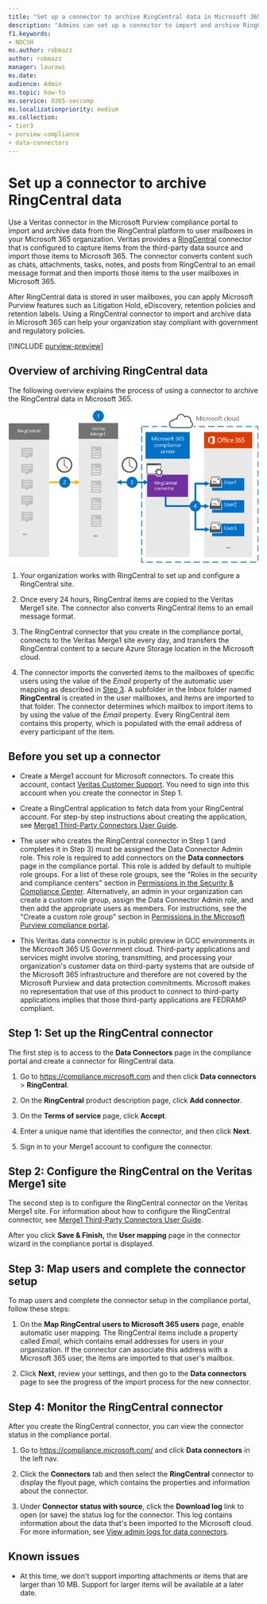 ```yaml
---
title: "Set up a connector to archive RingCentral data in Microsoft 365"
description: "Admins can set up a connector to import and archive RingCentral data from Veritas to Microsoft 365. This connector lets you archive data from third-party data sources in Microsoft 365. After your archive this data, you can use compliance features such as legal hold, eDiscovery, and retention policies to manage third-party data."
f1.keywords:
- NOCSH
ms.author: robmazz
author: robmazz
manager: laurawi
ms.date: 
audience: Admin
ms.topic: how-to
ms.service: O365-seccomp
ms.localizationpriority: medium
ms.collection:
- tier3
- purview-compliance
- data-connectors
---
```


# Set up a connector to archive RingCentral data

Use a Veritas connector in the Microsoft Purview compliance portal to import and archive data from the RingCentral platform to user mailboxes in your Microsoft 365 organization. Veritas provides a [RingCentral](https://www.veritas.com/insights/merge1/ringcentral) connector that is configured to capture items from the third-party data source and import those items to Microsoft 365. The connector converts content such as chats, attachments, tasks, notes, and posts from RingCentral to an email message format and then imports those items to the user mailboxes in Microsoft 365.

After RingCentral data is stored in user mailboxes, you can apply Microsoft Purview features such as Litigation Hold, eDiscovery, retention policies and retention labels. Using a RingCentral connector to import and archive data in Microsoft 365 can help your organization stay compliant with government and regulatory policies.

[!INCLUDE [purview-preview](../includes/purview-preview.md)]

## Overview of archiving RingCentral data

The following overview explains the process of using a connector to archive the RingCentral data in Microsoft 365.

![Archiving workflow for RingCentral data.](../media/RingCentralConnectorWorkflow.png)

1. Your organization works with RingCentral to set up and configure a RingCentral site.

2. Once every 24 hours, RingCentral items are copied to the Veritas Merge1 site. The connector also converts RingCentral items to an email message format.

3. The RingCentral connector that you create in the compliance portal, connects to the Veritas Merge1 site every day, and transfers the RingCentral content to a secure Azure Storage location in the Microsoft cloud.

4. The connector imports the converted items to the mailboxes of specific users using the value of the *Email* property of the automatic user mapping as described in [Step 3](#step-3-map-users-and-complete-the-connector-setup). A subfolder in the Inbox folder named **RingCentral** is created in the user mailboxes, and items are imported to that folder. The connector determines which mailbox to import items to by using the value of the *Email* property. Every RingCentral item contains this property, which is populated with the email address of every participant of the item.

## Before you set up a connector

- Create a Merge1 account for Microsoft connectors. To create this account, contact [Veritas Customer Support](https://www.veritas.com/form/requestacall/ms-connectors-contact). You need to sign into this account when you create the connector in Step 1.

- Create a RingCentral application to fetch data from your RingCentral account. For step-by step instructions about creating the application, see [Merge1 Third-Party Connectors User Guide](https://docs.ms.merge1.globanetportal.com/Merge1%20Third-Party%20Connectors%20RingCentral%20User%20Guide.pdf).

- The user who creates the RingCentral connector in Step 1 (and completes it in Step 3) must be assigned the Data Connector Admin role. This role is required to add connectors on the **Data connectors** page in the compliance portal. This role is added by default to multiple role groups. For a list of these role groups, see the "Roles in the security and compliance centers" section in [Permissions in the Security & Compliance Center](../security/office-365-security/permissions-in-the-security-and-compliance-center.md#roles-in-the-security--compliance-center). Alternatively, an admin in your organization can create a custom role group, assign the Data Connector Admin role, and then add the appropriate users as members. For instructions, see the "Create a custom role group" section in [Permissions in the Microsoft Purview compliance portal](microsoft-365-compliance-center-permissions.md#create-a-custom-role-group).

- This Veritas data connector is in public preview in GCC environments in the Microsoft 365 US Government cloud. Third-party applications and services might involve storing, transmitting, and processing your organization's customer data on third-party systems that are outside of the Microsoft 365 infrastructure and therefore are not covered by the Microsoft Purview and data protection commitments. Microsoft makes no representation that use of this product to connect to third-party applications implies that those third-party applications are FEDRAMP compliant.

## Step 1: Set up the RingCentral connector

The first step is to access to the **Data Connectors** page in the compliance portal and create a connector for RingCentral data.

1. Go to <https://compliance.microsoft.com> and then click **Data connectors** > **RingCentral**.

2. On the **RingCentral** product description page, click **Add connector**.

3. On the **Terms of service** page, click **Accept**.

4. Enter a unique name that identifies the connector, and then click **Next**.

5. Sign in to your Merge1 account to configure the connector.

## Step 2: Configure the RingCentral on the Veritas Merge1 site

The second step is to configure the RingCentral connector on the Veritas Merge1 site. For information about how to configure the RingCentral connector, see [Merge1 Third-Party Connectors User Guide](https://docs.ms.merge1.globanetportal.com/Merge1%20Third-Party%20Connectors%20RingCentral%20User%20Guide.pdf).

After you click **Save & Finish,** the **User mapping** page in the connector wizard in the compliance portal is displayed.

## Step 3: Map users and complete the connector setup

To map users and complete the connector setup in the compliance portal, follow these steps:

1. On the **Map RingCentral users to Microsoft 365 users** page, enable automatic user mapping. The RingCentral items include a property called *Email*, which contains email addresses for users in your organization. If the connector can associate this address with a Microsoft 365 user, the items are imported to that user's mailbox.

2. Click **Next**, review your settings, and then go to the **Data connectors** page to see the progress of the import process for the new connector.

## Step 4: Monitor the RingCentral connector

After you create the RingCentral connector, you can view the connector status in the compliance portal.

1. Go to <https://compliance.microsoft.com/> and click **Data connectors** in the left nav.

2. Click the **Connectors** tab and then select the **RingCentral** connector to display the flyout page, which contains the properties and information about the connector.

3. Under **Connector status with source**, click the **Download log** link to open (or save) the status log for the connector. This log contains information about the data that's been imported to the Microsoft cloud. For more information, see [View admin logs for data connectors](data-connector-admin-logs.md).

## Known issues

- At this time, we don't support importing attachments or items that are larger than 10 MB. Support for larger items will be available at a later date.
